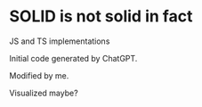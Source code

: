 SOLID is not solid in fact
===

JS and TS implementations

Initial code generated by ChatGPT.

Modified by me.

Visualized maybe?

